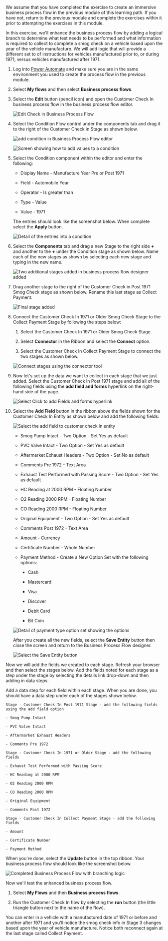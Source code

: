 We assume that you have completed the exercise to create an immersive 
business process flow in the previous module of this learning path. If
you have not, return to the previous module and complete the exercises within
it prior to attempting the exercises in this module.

In this exercise, we'll enhance the business process flow by adding 
a logical branch to determine what test needs to be performed and
what information is required to collect to complete a smog check on a
vehicle based upon the year of the vehicle manufacture. We will add
logic that will provide a different set to of instructions for vehicles
manufactured prior to, or during 1971, versus vehicles manufactured after 1971. 

1. Log into [Power Automate](https://preview.flow.microsoft.com/?azure-portal=true) 
and make sure you are in the same environment you used to create the process flow in 
the previous module.

1. Select **My flows** and then select **Business process flows**.

1. Select the **Edit** button (pencil icon) and open the Customer Check
In business process flow in the business process flow editor.

	![Edit Check in Business Process Flow](../media/6-edit-customer-check-bpf.png)

1. Select the Condition Flow control under the components tab and drag
it to the right of the Customer Check in Stage as shown below.

	![add condition in Business Process Flow editor](../media/7-add-condition.png)

	![Screen showing how to add values to a condition](../media/8-adding-arguments-condition.png)

1. Select the Condition component within the editor and enter the following:

	-   Display Name - Manufacture Year Pre or Post 1971
	
	-   Field - Automobile Year
	
	-   Operator - Is greater than
	
	-   Type - Value
	
	-   Value - 1971

	The entries should look like the screenshot below. When complete select
	the **Apply** button.
	
	![Detail of the entries into a condition](../media/9-detail-condition-entries.png)

1. Select the **Components** tab and drag a new Stage to the right side
**+** and another to the **+** under the Condition stage as shown below.
Name each of the new stages as shown by selecting each new stage and
typing in the new name.

	![Two additional stages added in business process flow designer added](../media/10-two-additional-stages-added.png)

1. Drag another stage to the right of the Customer Check in Post 1971
Smog Check stage as shown below. Rename this last stage as Collect
Payment.

	![Final stage added](../media/11-add-final-stage.png)

1. Connect the Customer Check In 1971 or Older Smog Check Stage to
the Collect Payment Stage by following the steps below:

	1. Select the Customer Check In 1971 or Older Smog Check Stage.
	
	1. Select **Connector** in the Ribbon and select the **Connect** option.
	
	1. Select the Customer Check In Collect Payment Stage to connect the two stages as shown below.

	![Connect stages using the connector tool](../media/12-connect-stages.png)

1.  Now let's set up the data we want to collect in each stage that we
	just added. Select the Customer Check In Post 1971 stage and add all of the
	following fields using the **add field and forms** hyperlink on the
	right-hand side of the page.
	
	![Select Click to add Fields and forms hyperlink](../media/13-add-fields-forms-hyperlink.png)
	
1.	Select the **Add Field** button in the ribbon above the fields shown for
	the Customer Check In Entity as shown below and add the following
	fields:
	
	![Select the add field to customer check in entity](../media/14-add-field-customer-check-entity.png)
	
	- Smog Pump Intact - Two Option - Set Yes as default
		
	- PVC Valve Intact - Two Option - Set Yes as default
		
	- Aftermarket Exhaust Headers - Two Option - Set No as default
		
	- Comments Pre 1972 - Text Area
		
	- Exhaust Test Performed with Passing Score - Two Option - Set Yes as	default
		
	- HC Reading at 2000 RPM - Floating Number
		
	- O2 Reading 2000 RPM - Floating Number
		
	- CO Reading 2000 RPM - Floating Number
		
	- Original Equipment - Two Option - Set Yes as default
		
	- Comments Post 1972 - Text Area
		
	- Amount - Currency
		
	- Certificate Number - Whole Number
		
	- Payment Method - Create a New Option Set with the following options:
	
		- Cash
			
		- Mastercard
			
		- Visa
			
		- Discover
			
		- Debit Card
			
		- Bit Coin
	
	![Detail of payment type option set showing the options](../media/15-payment-type-option-set.png)
	
	After you create all the new fields, select the **Save Entity** button then
	close the screen and return to the Business Process Flow designer.
	
	![Select the Save Entity button](../media/16-save-entity.png)
	
Now we will add the fields we created to each stage. Refresh your 
browser and then select the stages below. Add the fields noted for each 
stage as a step under the stage by selecting the details link drop-down 
and then adding in data steps. 

Add a data step for each field within each stage. When you are done, you 
should have a data step under each of the stages shown below.

	Stage - Customer Check In Post 1971 Stage - add the following fields using the add field option	

	- Smog Pump Intact
			
	- PVC Valve Intact
			
	- Aftermarket Exhaust Headers
			
	- Comments Pre 1972

	Stage - Customer Check In 1971 or Older Stage - add the following fields

	- Exhaust Test Performed with Passing Score

	- HC Reading at 2000 RPM

	- O2 Reading 2000 RPM

	- CO Reading 2000 RPM

	- Original Equipment

	- Comments Post 1972

	Stage - Customer Check In Collect Payment Stage - add the following fields

	- Amount

	- Certificate Number

	- Payment Method

When you're done, select the **Update** button in the top ribbon.
Your business process flow should look like the screenshot below.
	
![Completed Business Process Flow with branching logic](../media/17-completed-business-process-flow-branching-logic.png)

Now we'll test the enhanced business process flow. 

1. Select **My Flows** and then **Business process flows**.

1. Run the Customer Check In flow by selecting the **run**
button (the little triangle button next to the name of the flow).

You can enter in a vehicle with a manufactured date of 1971 or before 
and another after 1971 and you'll notice the smog check info in Stage 3
changes based upon the year of vehicle manufacture. Notice both
reconnect again at the last stage called Collect Payment.
